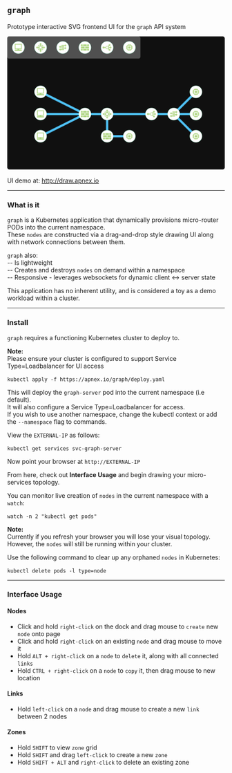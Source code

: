## `graph`

Prototype interactive SVG frontend UI for the `graph` API system

![draw-ui](topology1.svg)

UI demo at: http://draw.apnex.io  

---
### What is it
`graph` is a Kubernetes application that dynamically provisions micro-router PODs into the current namespace.  
These `nodes` are constructed via a drag-and-drop style drawing UI along with network connections between them.

`graph` also:  
-- Is lightweight  
-- Creates and destroys `nodes` on demand within a namespace  
-- Responsive - leverages websockets for dynamic client <-> server state  

This application has no inherent utility, and is considered a toy as a demo workload within a cluster.

---
### Install
`graph` requires a functioning Kubernetes cluster to deploy to.  

**Note:**  
Please ensure your cluster is configured to support Service Type=Loadbalancer for UI access

```
kubectl apply -f https://apnex.io/graph/deploy.yaml
```

This will deploy the `graph-server` pod into the current namespace (i.e default).  
It will also configure a Service Type=Loadbalancer for access.  
If you wish to use another namespace, change the kubectl context or add the `--namespace` flag to commands.  

View the `EXTERNAL-IP` as follows:
```
kubectl get services svc-graph-server
```
Now point your browser at `http://EXTERNAL-IP` 

From here, check out **Interface Usage** and begin drawing your micro-services topology.  

You can monitor live creation of `nodes` in the current namespace with a `watch`:  
```
watch -n 2 "kubectl get pods"
```

**Note:**  
Currently if you refresh your browser you will lose your visual topology.  
However, the `nodes` will still be running within your cluster.

Use the following command to clear up any orphaned `nodes` in Kubernetes:
```
kubectl delete pods -l type=node
```

---
### Interface Usage
#### Nodes
- Click and hold `right-click` on the dock and drag mouse to `create` new `node` onto page
- Click and hold `right-click` on an existing `node` and drag mouse to move it
- Hold `ALT + right-click` on a `node` to `delete` it, along with all connected `links`
- Hold `CTRL + right-click` on a `node` to `copy` it, then drag mouse to new location

#### Links
- Hold `left-click` on a `node` and drag mouse to create a new `link` between 2 nodes

#### Zones
- Hold `SHIFT` to view `zone` grid
- Hold `SHIFT` and drag `left-click` to create a new `zone`
- Hold `SHIFT + ALT` and `right-click` to delete an existing zone
